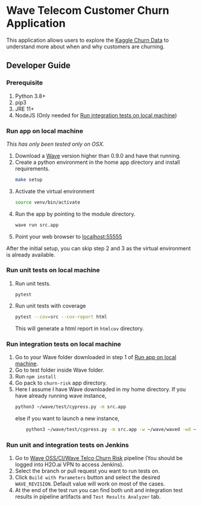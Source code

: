 # Wave Telecom Customer Churn Application

This application allows users to explore the [Kaggle Churn Data](https://www.kaggle.com/c/churn-analytics-bda/data) to understand more about when and why customers are churning. 

## Developer Guide 

### Prerequisite 
1. Python 3.8+
2. pip3
3. JRE 11+
4. NodeJS (Only needed for [Run integration tests on local machine](#run-integration-tests-on-local-machine))

### Run app on local machine 

_This has only been tested only on OSX._

1. Download a [Wave](https://github.com/h2oai/wave/releases) version higher than 0.9.0 and have that running. 
2. Create a python environment in the home app directory and install requirements. 
    ```bash
    make setup
    ```
3. Activate the virtual environment 
    ```bash 
    source venv/bin/activate
    ```
4. Run the app by pointing to the module directory.
    ```bash
    wave run src.app
    ```
5. Point your web browser to [localhost:55555](http://localhost:55555)

After the initial setup, you can skip step 2 and 3 as the virtual environment is already available.

### Run unit tests on local machine 

1. Run unit tests.
    ```
    pytest
    ```
2. Run unit tests with coverage
    ```bash
    pytest --cov=src --cov-report html
    ```
    This will generate a html report in `htmlcov` directory.
    
### Run integration tests on local machine 

1. Go to your Wave folder downloaded in step 1 of [Run app on local machine](#run-app-on-local-machine).
2. Go to test folder inside Wave folder.
3. Run `npm install`
4. Go pack to `churn-risk` app directory.
5. Here I assume I have Wave downloaded in my home directory. 
If you have already running wave instance,
    ```bash
    python3 ~/wave/test/cypress.py -m src.app
    ```
   else if you want to launch a new instance,
   ```bash
       python3 ~/wave/test/cypress.py -m src.app -w ~/wave/waved -wd ~/wave/www
   ```

### Run unit and integration tests on Jenkins

1. Go to [Wave OSS/CI/Wave Telco Churn Risk](http://mr-0xc1:8080/job/wave-oss/job/ci/job/wave-churn-risk) pipeline 
(You should be logged into H2O.ai VPN to access Jenkins).
2. Select the branch or pull request you want to run tests on.
3. Click `Build with Parameters` button and select the desired `WAVE_REVISION`. 
Default value will work on most of the cases. 
4. At the end of the test run you can find both unit and integration test results in
pipeline artifacts and `Test Results Analyzer` tab. 
